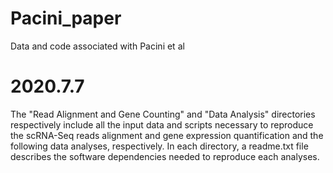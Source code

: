 # Pacini_paper
Data and code associated with Pacini et al

# 2020.7.7
The "Read Alignment and Gene Counting" and "Data Analysis" directories respectively include all the input data and scripts necessary to reproduce the scRNA-Seq reads alignment and gene expression quantification and the following data analyses, respectively. In each directory, a readme.txt file describes the software dependencies needed to reproduce each analyses.
